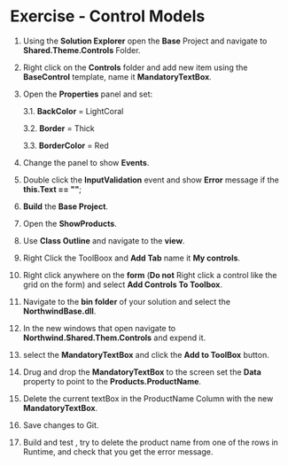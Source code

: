 ﻿# Exercise - Control Models

1. Using the **Solution Explorer** open the **Base** Project and navigate to **Shared.Theme.Controls** Folder.
2. Right click on the **Controls** folder and add new item using the **BaseControl** template, name it **MandatoryTextBox**.
3. Open the **Properties** panel and set:

    3.1. **BackColor** = LightCoral
    
    3.2. **Border** = Thick
    
    3.3. **BorderColor** = Red

4. Change the panel to show **Events**.
5. Double click the **InputValidation** event and show **Error** message if the **this.Text == ""**;
6. **Build** the **Base Project**.
7. Open the **ShowProducts**.
8. Use **Class Outline** and navigate to the **view**.
9. Right Click the ToolBoox and **Add Tab** name it **My controls**.
10. Right click anywhere on the **form** (**Do not** Right click a control like the grid on the form) and select **Add Controls To Toolbox**.
11. Navigate to the **bin folder** of your solution and select the **NorthwindBase.dll**.
12. In the new windows that open navigate to **Northwind.Shared.Them.Controls** and expend it.
13. select the  **MandatoryTextBox** and click the **Add to ToolBox** button.
14. Drug and drop the **MandatoryTextBox** to the screen set the **Data** property to point to the **Products.ProductName**.
15. Delete the current textBox in the ProductName Column with the new **MandatoryTextBox**.
16. Save changes to Git.
17. Build and test , try to delete the product name from one of the rows in Runtime, and check that you get the error message.